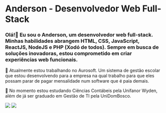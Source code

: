 # Anderson - Desenvolvedor Web Full-Stack
### Olá!👋 Eu sou o Anderson, um desenvolvedor web full-stack. Minhas habilidades abrangem HTML, CSS, JavaScript, ReactJS, NodeJS e PHP (Xodó de todos). Sempre em busca de soluções inovadoras, estou comprometido em criar experiências web funcionais.
🔭 Atualmente estou trabalhando no Aurosoft. Um sistema de gestão escolar que estou desenvolvendo para a empresa na qual trabalho para que eles possam parar de pagar mensalidade num software que é paia demais.

🌱 No momento estou estudando Ciências Contábeis pela Unifanor Wyden, além de já ser graduado em Gestão de TI pela UniDomBosco.

<img lazy src="https://cdn.jsdelivr.net/gh/devicons/devicon/icons/html5/html5-original.svg" />
<img lazy src="https://cdn.jsdelivr.net/gh/devicons/devicon/icons/css3/css3-original.svg" />
          
<!--
**GE-ASDF/ge-asdf** is a ✨ _special_ ✨ repository because its `README.md` (this file) appears on your GitHub profile.

Here are some ideas to get you started:

- 🔭 I’m currently working on ...
- 🌱 I’m currently learning ...
- 👯 I’m looking to collaborate on ...
- 🤔 I’m looking for help with ...
- 💬 Ask me about ...
- 📫 How to reach me: ...
- 😄 Pronouns: ...
- ⚡ Fun fact: ...
-->
